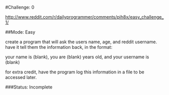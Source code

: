 #Challenge: 0

http://www.reddit.com/r/dailyprogrammer/comments/pih8x/easy_challenge_1/

##Mode: Easy

create a program that will ask the users name, age, and reddit username. have it tell them the information back, in the format:

your name is (blank), you are (blank) years old, and your username is (blank)

for extra credit, have the program log this information in a file to be accessed later.

###Status: Incomplete